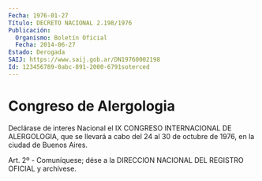 ```yaml
---
Fecha: 1976-01-27
Título: DECRETO NACIONAL 2.198/1976
Publicación:
  Organismo: Boletín Oficial
  Fecha: 2014-06-27
Estado: Derogada
SAIJ: https://www.saij.gob.ar/DN19760002198
Id: 123456789-0abc-891-2000-6791soterced
---
```

# Congreso de Alergologia

<a id="1"></a>
Declárase de interes Nacional el IX CONGRESO INTERNACIONAL DE ALERGOLOGIA, que se llevará a cabo del 24 al 30 de octubre de 1976, en la ciudad de Buenos Aires.

<a id="2"></a>
Art. 2º - Comuníquese; dése a la DIRECCION NACIONAL DEL REGISTRO OFICIAL y archívese.